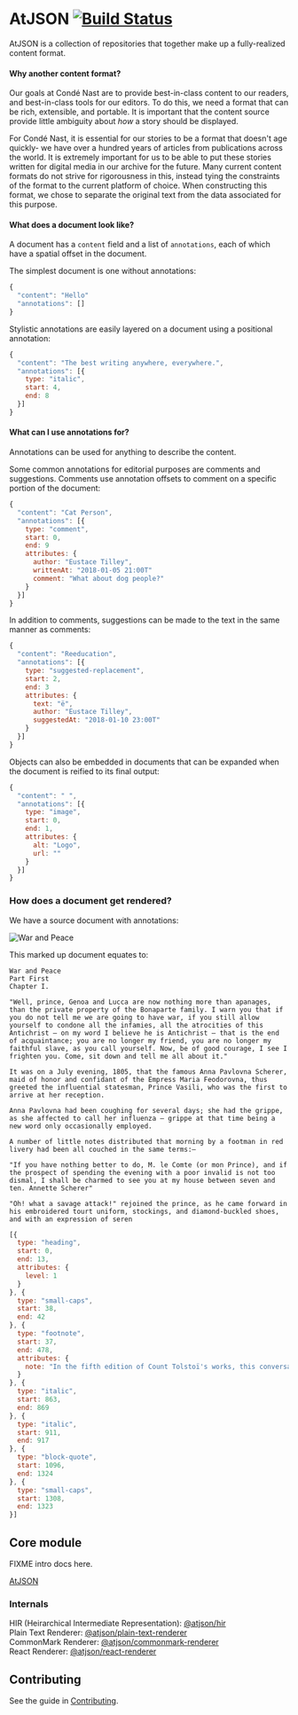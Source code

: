 # AtJSON [![Build Status](https://travis-ci.com/CondeNast-Copilot/atjson.svg?token=EyGr19LqBpbDaJHnY815&branch=latest)](https://travis-ci.com/CondeNast-Copilot/atjson)

AtJSON is a collection of repositories that together make up a fully-realized content format.

#### Why another content format?

Our goals at Condé Nast are to provide best-in-class content to our readers, and best-in-class tools for our editors. To do this, we need a format that can be rich, extensible, and portable. It is important that the content source provide little ambiguity about _how_ a story should be displayed.

For Condé Nast, it is essential for our stories to be a format that doesn't age quickly- we have over a hundred years of articles from publications across the world. It is extremely important for us to be able to put these stories written for digital media in our archive for the future. Many current content formats do not strive for rigorousness in this, instead tying the constraints of the format to the current platform of choice. When constructing this format, we chose to separate the original text from the data associated for this purpose.

#### What does a document look like?

A document has a `content` field and a list of `annotations`, each of which have a spatial offset in the document.

The simplest document is one without annotations:

```js
{
  "content": "Hello"
  "annotations": []
}
```

Stylistic annotations are easily layered on a document using a positional annotation:

```js
{
  "content": "The best writing anywhere, everywhere.",
  "annotations": [{
    type: "italic",
    start: 4,
    end: 8
  }]
}
```

#### What can I use annotations for?

Annotations can be used for anything to describe the content.

Some common annotations for editorial purposes are comments and suggestions. Comments use annotation offsets to comment on a specific portion of the document:

```js
{  
  "content": "Cat Person",
  "annotations": [{  
    type: "comment",
    start: 0,
    end: 9
    attributes: {  
      author: "Eustace Tilley",
      writtenAt: "2018-01-05 21:00T"
      comment: "What about dog people?"
    }
  }]
}
```

In addition to comments, suggestions can be made to the text in the same manner as comments:

```js
{  
  "content": "Reeducation",
  "annotations": [{  
    type: "suggested-replacement",
    start: 2,
    end: 3
    attributes: {
      text: "ë",
      author: "Eustace Tilley",
      suggestedAt: "2018-01-10 23:00T"
    }
  }]
}
```

Objects can also be embedded in documents that can be expanded when the document is reified to its final output:

```js
{  
  "content": "￼",
  "annotations": [{
    type: "image",
    start: 0,
    end: 1,
    attributes: {  
      alt: "Logo",
      url: ""
    }
  }] 
}
```


### How does a document get rendered?

We have a source document with annotations:

![War and Peace](https://github.com/CondeNast-Copilot/atjson/tree/docs/public/tolstoy.png)

This marked up document equates to:

```
War and Peace
Part First
Chapter I.

"Well, prince, Genoa and Lucca are now nothing more than apanages, than the private property of the Bonaparte family. I warn you that if you do not tell me we are going to have war, if you still allow yourself to condone all the infamies, all the atrocities of this Antichrist — on my word I believe he is Antichrist — that is the end of acquaintance; you are no longer my friend, you are no longer my faithful slave, as you call yourself. Now, be of good courage, I see I frighten you. Come, sit down and tell me all about it."

It was on a July evening, 1805, that the famous Anna Pavlovna Scherer, maid of honor and confidant of the Empress Maria Feodorovna, thus greeted the influential statesman, Prince Vasili, who was the first to arrive at her reception.

Anna Pavlovna had been coughing for several days; she had the grippe, as she affected to call her influenza — grippe at that time being a new word only occasionally employed.

A number of little notes distributed that morning by a footman in red livery had been all couched in the same terms:—

"If you have nothing better to do, M. le Comte (or mon Prince), and if the prospect of spending the evening with a poor invalid is not too dismal, I shall be charmed to see you at my house between seven and ten. Annette Scherer"

"Oh! what a savage attack!" rejoined the prince, as he came forward in his embroidered tourt uniform, stockings, and diamond-buckled shoes, and with an expression of seren
```


```js
[{
  type: "heading",
  start: 0,
  end: 13,
  attributes: {  
    level: 1
  }
}, {
  type: "small-caps",
  start: 38,
  end: 42
}, {
  type: "footnote",
  start: 37,
  end: 478,
  attributes: {  
    note: "In the fifth edition of Count Tolstoï's works, this conversation is in a mixture of French and Russian. In the seventh (1887) the Russian entirely replaces the French — N. H. D."
  }
}, {  
  type: "italic",
  start: 863,
  end: 869
}, {
  type: "italic",
  start: 911,
  end: 917
}, {
  type: "block-quote",
  start: 1096,
  end: 1324
}, {
  type: "small-caps",
  start: 1308,
  end: 1323
}]
```


## Core module

FIXME intro docs here.

[AtJSON](packages/core)

### Internals

HIR (Heirarchical Intermediate Representation): [@atjson/hir](packages/hir)  
Plain Text Renderer: [@atjson/plain-text-renderer](packages/plain-text-renderer)  
CommonMark Renderer: [@atjson/commonmark-renderer](packages/commonmark-renderer)  
React Renderer: [@atjson/react-renderer](packages/react-renderer)  

## Contributing

See the guide in [Contributing](CONTRIBUTING.md).
